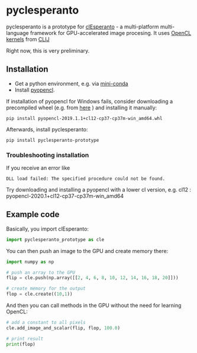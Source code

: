 # pyclesperanto
pyclesperanto is a prototype for [clEsperanto](http://clesperanto.net) - a multi-platform multi-language framework for GPU-accelerated image procesing. 
It uses [OpenCL kernels](https://github.com/clEsperanto/clij-opencl-kernels/tree/development/src/main/java/net/haesleinhuepf/clij/kernels) from [CLIJ](http://clij.github.io/)

Right now, this is very preliminary.

## Installation
* Get a python environment, e.g. via [mini-conda](https://docs.conda.io/en/latest/miniconda.html)
* Install [pyopencl](https://documen.tician.de/pyopencl/).

If installation of pyopencl for Windows fails, consider downloading a precompiled wheel (e.g. from [here](https://www.lfd.uci.edu/~gohlke/pythonlibs/#pyopencl) ) and installing it manually:

```
pip install pyopencl-2019.1.1+cl12-cp37-cp37m-win_amd64.whl
```

Afterwards, install pyclesperanto:

```
pip install pyclesperanto-prototype
```

### Troubleshooting installation
If you receive an error like 
```
DLL load failed: The specified procedure could not be found.
```
Try downloading and installing a pyopencl with a lower cl version, e.g. cl12 : pyopencl-2020.1+cl12-cp37-cp37m-win_amd64

## Example code
Basically, you import clEsperanto:

```python
import pyclesperanto_prototype as cle
```

You can then push an image to the GPU and create memory there:
```python
import numpy as np

# push an array to the GPU
flip = cle.push(np.array([[2, 4, 6, 8, 10, 12, 14, 16, 18, 20]]))

# create memory for the output
flop = cle.create((10,1))
```

And then you can call methods in the GPU without the need for learning OpenCL:

```python
# add a constant to all pixels
cle.add_image_and_scalar(flip, flop, 100.0)

# print result
print(flop)
```
